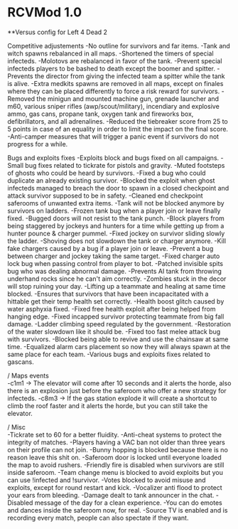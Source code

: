 # RCVMod 1.0
**Versus config for Left 4 Dead 2

Competitive adjustements 
-No outline for survivors and far items.
-Tank and witch spawns rebalanced in all maps. 
-Shortened the timers of special infecteds.
-Molotovs are rebalanced in favor of the tank.
-Prevent special infecteds players to be bashed to death except the boomer and spitter.
-Prevents the director from giving the infected team a spitter while the tank is alive.
-Extra medkits spawns are removed in all maps, except on finales where they can be placed differently to force a risk reward for survivors.
-Removed the minigun and mounted machine gun, grenade launcher and m60, various sniper rifles (awp/scout/military), incendiary and explosive ammo, gas cans, propane tank, oxygen tank and fireworks box, defibrillators, and all adrenalines.
-Reduced the tiebreaker score from 25 to 5 points in case of an equality in order to limit the impact on the final score.
-Anti-camper measures that will trigger a panic event if survivors do not progress for a while.
 
Bugs and exploits fixes
-Exploits block and bugs fixed on all campaigns.
-Small bug fixes related to tickrate for pistols and gravity.
-Muted footsteps of ghosts who could be heard by survivors.
-Fixed a bug who could duplicate an already existing survivor.
-Blocked the exploit when ghost infecteds managed to breach the door to spawn in a closed checkpoint and attack survivor supposed to be in safety.
-Cleaned end checkpoint saferooms of unwanted extra items.
-Tank will not be blocked anymore by survivors on ladders.
-Frozen tank bug when a player join or leave finally fixed.
-Bugged doors will not resist to the tank punch.
-Block players from being staggered by jockeys and hunters for a time while getting up from a hunter pounce & charger pummel.
-Fixed jockey on survivor sliding slowly the ladder.
-Shoving does not slowdown the tank or charger anymore.
-Kill fake chargers caused by a bug if a player join or leave.
-Prevent a bug between charger and jockey taking the same target.
-Fixed charger auto lock bug when passing control from player to bot.
-Patched invisible spits bug who was dealing abnormal damage.
-Prevents AI tank from throwing underhand rocks since he can't aim correctly.
-Zombies stuck in the decor will stop ruining your day.
-Lifting up a teammate and healing at same time blocked.
-Ensures that survivors that have been incapacitated with a hittable get their temp health set correctly.
-Health boost glitch caused by water asphyxia fixed.
-Fixed free health exploit after being helped from hanging edge.
-Fixed incapped survivor protecting teammate from big fall damage.
-Ladder climbing speed regulated by the government.
-Restoration of the water slowdown like it should be.
-Fixed too fast melee attack bug with survivors.
-Blocked being able to revive and use the chainsaw at same time.
-Equalized alarm cars placement so now they will always spawn at the same place for each team.
-Various bugs and exploits fixes related to gascans.
 
/ Maps events\
-c1m1 -> The elevator will come after 10 seconds and it alerts the horde, also there is an explosion just before the saferoom who offer a new strategy for infecteds.
-c8m3 -> If the gas station explode it will create a shortcut to climb the roof faster and it alerts the horde, but you can still take the elevator.
 
/ Misc \
-Tickrate set to 60 for a better fluidity. 
-Anti-cheat systems to protect the integrity of matches.
-Players having a VAC ban not older than three years on their profile can not join.
-Bunny hopping is blocked because there is no reason leave this shit on.
-Saferoom door is locked until everyone loaded the map to avoid rushers.
-Friendly fire is disabled when survivors are still inside saferoom.
-Team change menu is blocked to avoid exploits but you can use !infected and !survivor.
-Votes blocked to avoid misuse and exploits, except for round restart and kick.
-Vocalizer anti flood to protect your ears from bleeding.
-Damage dealt to tank announcer in the chat.
-Disabled message of the day for a clean experience.
-You can do emotes and dances inside the saferoom now, for real.
-Source TV is enabled and is recording every match, people can also spectate if they want.
